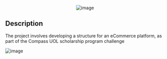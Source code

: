 <p align="center">
  <img src="https://github.com/user-attachments/assets/b200dbe1-2b38-4976-b295-5f90e50aa5fd" alt="image">
</p>


## Description
The project involves developing a structure for an eCommerce platform, as part of the Compass UOL scholarship program challenge

![image](https://github.com/user-attachments/assets/8fd47112-e590-4274-ad86-fdc47550626a)
